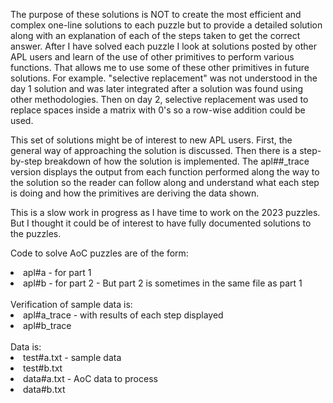 The purpose of these solutions is NOT to create the most efficient and complex one-line
solutions to each puzzle but to provide a detailed solution along with an explanation of each
of the steps taken to get the correct answer. After I have solved each puzzle I look at
solutions posted by other APL users and learn of the use of other primitives to perform
various functions. That allows me to use some of these other primitives in future solutions.
For example. "selective replacement" was not understood in the day 1 solution and was later 
integrated after a solution was found using other methodologies. Then on day 2, selective
replacement was used to replace spaces inside a matrix with 0's so a row-wise addition
could be used. 

This set of solutions might be of interest to new APL users. First, the general way of
approaching the solution is discussed. Then there is a step-by-step breakdown of how
the solution is implemented. The apl##_trace version displays the output from each
function performed along the way to the solution so the reader can follow along
and understand what each step is doing and how the primitives are deriving the data
shown.

This is a slow work in progress as I have time to work on the 2023 puzzles. But I thought
it could be of interest to have fully documented solutions to the puzzles. 

Code to solve AoC puzzles are of the form:<br>
<li> apl#a - for part 1
<li>  apl#b - for part 2 - But part 2 is sometimes in the same file as part 1<br>
<br>Verification of sample data is:
<li>  apl#a_trace - with results of each step displayed
<li>  apl#b_trace
<br><br>Data is:
<li>  test#a.txt - sample data
<li>test#b.txt
<li> data#a.txt - AoC data to process
<li>data#b.txt
</li>
  
